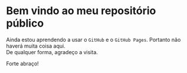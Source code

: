 # Bem vindo ao meu repositório público

Ainda estou aprendendo a usar o `GitHub` e o `GitHub Pages`.
Portanto não haverá muita coisa aqui.  
De qualquer forma, agradeço a visita.

Forte abraço!

<!--
**grsousajunior/grsousajunior** is a ✨ _special_ ✨ repository because its `README.md` (this file) appears on your GitHub profile.

Here are some ideas to get you started:

- 🔭 I’m currently working on ...
- 🌱 I’m currently learning ...
- 👯 I’m looking to collaborate on ...
- 🤔 I’m looking for help with ...
- 💬 Ask me about ...
- 📫 How to reach me: ...
- 😄 Pronouns: ...
- ⚡ Fun fact: ...
-->
